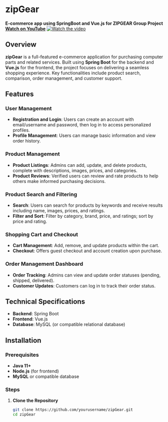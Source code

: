 # zipGear

**E-commerce app using SpringBoot and Vue.js for ZIPGEAR Group Project**
**[Watch on YouTube](https://www.youtube.com/watch?v=Uh7kjCHPAJQ)**
[![Watch the video](https://img.youtube.com/vi/Uh7kjCHPAJQ/maxresdefault.jpg)](https://www.youtube.com/watch?v=Uh7kjCHPAJQ)

## Overview
**zipGear** is a full-featured e-commerce application for purchasing computer parts and related services. Built using **Spring Boot** for the backend and **Vue.js** for the frontend, the project focuses on delivering a seamless shopping experience. Key functionalities include product search, comparison, order management, and customer support.

## Features

### User Management
- **Registration and Login**: Users can create an account with email/username and password, then log in to access personalized profiles.
- **Profile Management**: Users can manage basic information and view order history.

### Product Management
- **Product Listings**: Admins can add, update, and delete products, complete with descriptions, images, prices, and categories.
- **Product Reviews**: Verified users can review and rate products to help others make informed purchasing decisions.

### Product Search and Filtering
- **Search**: Users can search for products by keywords and receive results including name, images, prices, and ratings.
- **Filter and Sort**: Filter by category, brand, price, and ratings; sort by price and rating.

### Shopping Cart and Checkout
- **Cart Management**: Add, remove, and update products within the cart.
- **Checkout**: Offers guest checkout and account creation upon purchase.

### Order Management Dashboard
- **Order Tracking**: Admins can view and update order statuses (pending, shipped, delivered).
- **Customer Updates**: Customers can log in to track their order status.

## Technical Specifications
- **Backend**: Spring Boot
- **Frontend**: Vue.js
- **Database**: MySQL (or compatible relational database)

## Installation

### Prerequisites
- **Java 11+**
- **Node.js** (for frontend)
- **MySQL** or compatible database

### Steps

1. **Clone the Repository**
   ```bash
   git clone https://github.com/yourusername/zipGear.git
   cd zipGear
